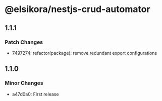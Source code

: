 # @elsikora/nestjs-crud-automator

## 1.1.1

### Patch Changes

- 7497274: refactor(package): remove redundant export configurations

## 1.1.0

### Minor Changes

- a47d0a0: First release
